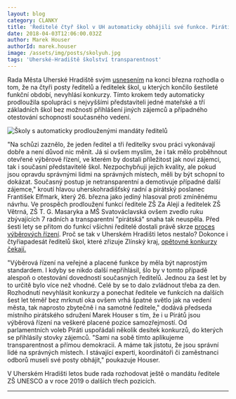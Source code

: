 ```yaml
---
layout: blog
category: CLANKY
title: 'Ředitelé čtyř škol v UH automaticky obhájili své funkce. Piráti jsou proti'
date: 2018-04-03T12:06:00.032Z
author: Marek Houser
authorId: marek.houser
image: /assets/img/posts/skolyuh.jpg
tags: 'Uherské-Hradiště školství transparentnost'
---
```

Rada Města Uherské Hradiště svým <a href="http://www.mesto-uh.cz/usneseni-rady-mesta" target="_blank">usnesením</a> na konci března rozhodla o tom, že na čtyři posty ředitelů a ředitelek škol, u kterých končilo šestileté funkční období, nevyhlásí konkurzy. Tímto krokem tedy automaticky prodloužila spolupráci s nejvyššími představiteli jedné mateřské a tří základních škol bez možnosti přihlášení jiných zájemců a případného otestování schopností současného vedení.

<img src="{{ 'assets/img/posts/skolyuhs.jpg' | relative_url }}" alt="Školy s automaticky prodlouženými mandáty ředitelů">

"Na schůzi zaznělo, že jeden ředitel a tři ředitelky svou práci vykonávají dobře a není důvod nic měnit. Já si ovšem myslím, že i tak mělo proběhnout otevřené výběrové řízení, ve kterém by dostali příležitost jak noví zájemci, tak i současní představitelé škol. Nezpochybňuji jejich kvality, ale pokud jsou opravdu správnými lidmi na správných místech, měli by být schopní to dokázat. Současný postup je netransparentní a demotivuje případné další zájemce," kroutí hlavou uherskohradišťský radní a pirátský poslanec František Elfmark, který 26. března jako jediný hlasoval proti zmíněnému návrhu. Ve prospěch prodloužení funkcí ředitele ZŠ Za Alejí a ředitelek ZŠ Větrná, ZŠ T. G. Masaryka a MŠ Svatováclavská ovšem zvedlo ruku zbývajících 7 radních a transparentní "pirátská" snaha tak neuspěla. Před šesti lety se přitom do funkcí všichni ředitelé dostali právě skrze <a href="https://zpravy.idnes.cz/zlin-a-uherske-hradiste-budou-vybirat-reditele-skol-fyc-/domaci.aspx?c=A120326_1754132_zlin-zpravy_sot" target="_blank">proces výběrových řízení</a>. Proč se tak v Uherském Hradišti letos nestalo? Dokonce i čtyřiapadesát ředitelů škol, které zřizuje Zlínský kraj, <a href="https://zlin.idnes.cz/rekonkurzy-reditele-stredni-skoly-detske-domovy-zakladni-umelecke-skoly-zlinsky-kraj-grs-/zlin-zpravy.aspx?c=A180105_374268_zlin-zpravy_ras" target="_blank">opětovné konkurzy čekají.</a>

"Výběrová řízení na veřejné a placené funkce by měla být naprostým standardem. I kdyby se nikdo další nepřihlásil, šlo by v tomto případě alespoň o otestování dovedností současných ředitelů. Jednou za šest let by to určitě bylo více než vhodné. Celé by se to dalo zvládnout třeba za den. Rozhodnutí nevyhlásit konkurzy a ponechat ředitele ve funkcích na dalších šest let téměř bez mrknutí oka ovšem vrhá špatné světlo jak na vedení města, tak naprosto zbytečně i na samotné ředitele," dodává předseda místního pirátského sdružení Marek Houser s tím, že i u Pirátů jsou výběrová řízení na veškeré placené pozice samozřejmostí. Od parlamentních voleb Piráti uspořádali několik desítek konkurzů, do kterých se přihlásily stovky zájemců. "Sami na sobě tímto aplikujeme transparentnost a přímou demokracii. A máme tak jistotu, že jsou správní lidé na správných místech. I stávající experti, koordinátoři či zaměstnanci odborů museli své posty obhájit," poukazuje Houser.

V Uherském Hradišti letos bude rada rozhodovat ještě o mandátu ředitele ZŠ UNESCO a v roce 2019 o dalších třech pozicích.

- - -
